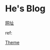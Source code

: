 # He's Blog

[网址](https://hewang234.github.io/heblog/)


ref:

[Theme](https://github.com/cotes2020/jekyll-theme-chirpy)
